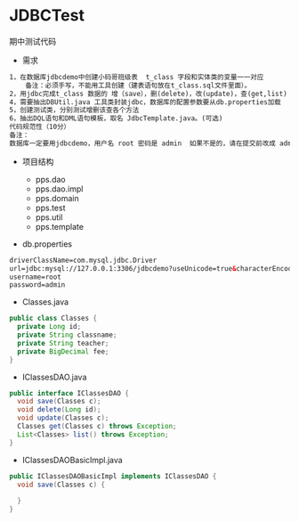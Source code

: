 # JDBCTest

期中测试代码

* 需求

```xml
1，在数据库jdbcdemo中创建小码哥班级表  t_class 字段和实体类的变量一一对应
	备注：必须手写，不能用工具创建（建表语句放在t_class.sql文件里面）。
2，用jdbc完成t_class 数据的 增（save），删(delete)，改(update)，查(get,list)（查询一条AND多条数据）用dao层进行数据交互。
4，需要抽出DBUtil.java 工具类封装jdbc，数据库的配置参数要从db.properties加载
5，创建测试类，分别测试增删该查各个方法 
6，抽出DQL语句和DML语句模板，取名 JdbcTemplate.java。(可选)
代码规范性（10分）
备注：
数据库一定要用jdbcdemo，用户名 root 密码是 admin  如果不是的，请在提交前改成 admin
```

* 项目结构
  * pps.dao
  * pps.dao.impl
  * pps.domain
  * pps.test
  * pps.util
  * pps.template

* db.properties
```xml
driverClassName=com.mysql.jdbc.Driver
url=jdbc:mysql://127.0.0.1:3306/jdbcdemo?useUnicode=true&characterEncoding=utf-8
username=root
password=admin
```

* Classes.java

```java
public class Classes {
  private Long id;
  private String classname;
  private String teacher;
  private BigDecimal fee;
}
```

* IClassesDAO.java

```java
public interface IClassesDAO {
  void save(Classes c);
  void delete(Long id);
  void update(Classes c);
  Classes get(Classes c) throws Exception;
  List<Classes> list() throws Exception;
}
```

* IClassesDAOBasicImpl.java

```java
public IClassesDAOBasicImpl implements IClassesDAO {
  void save(Classes c) {
    
  } 
}
```




